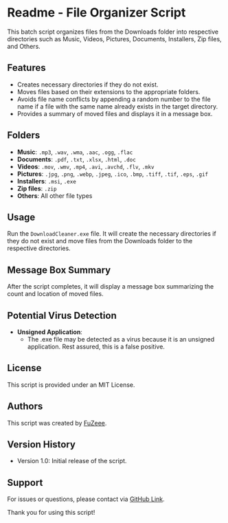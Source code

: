 # Readme - File Organizer Script

This batch script organizes files from the Downloads folder into respective directories such as Music, Videos, Pictures, Documents, Installers, Zip files, and Others.

## Features
- Creates necessary directories if they do not exist.
- Moves files based on their extensions to the appropriate folders.
- Avoids file name conflicts by appending a random number to the file name if a file with the same name already exists in the target directory.
- Provides a summary of moved files and displays it in a message box.

## Folders
- **Music**: `.mp3`, `.wav`, `.wma`, `.aac`, `.ogg`, `.flac`
- **Documents**: `.pdf`, `.txt`, `.xlsx`, `.html`, `.doc`
- **Videos**: `.mov`, `.wmv`, `.mp4`, `.avi`, `.avchd`, `.flv`, `.mkv`
- **Pictures**: `.jpg`, `.png`, `.webp`, `.jpeg`, `.ico`, `.bmp`, `.tiff`, `.tif`, `.eps`, `.gif`
- **Installers**: `.msi`, `.exe`
- **Zip files**: `.zip`
- **Others**: All other file types

## Usage
Run the `DownloadCleaner.exe` file. It will create the necessary directories if they do not exist and move files from the Downloads folder to the respective directories.

## Message Box Summary
After the script completes, it will display a message box summarizing the count and location of moved files.

## Potential Virus Detection
- **Unsigned Application**:
  - The .exe file may be detected as a virus because it is an unsigned application. Rest assured, this is a false positive.

## License
This script is provided under an MIT License.

## Authors
This script was created by [FuZeee](https://github.com/FuZeee).

## Version History
- Version 1.0: Initial release of the script.

## Support
For issues or questions, please contact via [GitHub Link](https://github.com/FuZeee/RLVideoManager/issues).

Thank you for using this script!

